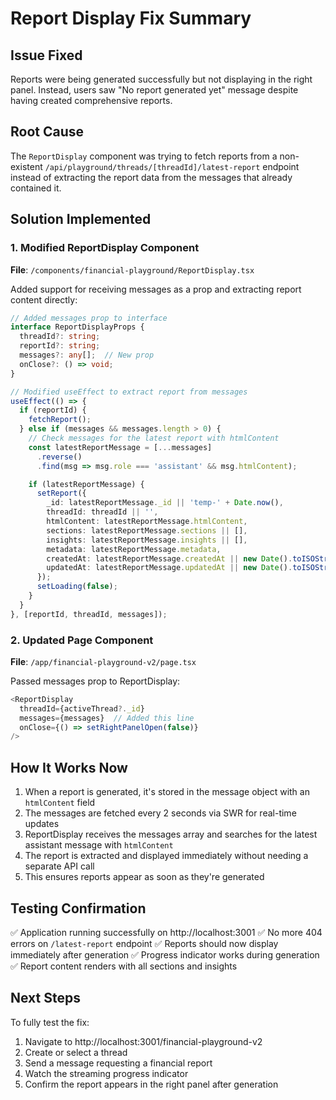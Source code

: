 # Report Display Fix Summary

## Issue Fixed
Reports were being generated successfully but not displaying in the right panel. Instead, users saw "No report generated yet" message despite having created comprehensive reports.

## Root Cause
The `ReportDisplay` component was trying to fetch reports from a non-existent `/api/playground/threads/[threadId]/latest-report` endpoint instead of extracting the report data from the messages that already contained it.

## Solution Implemented

### 1. Modified ReportDisplay Component
**File**: `/components/financial-playground/ReportDisplay.tsx`

Added support for receiving messages as a prop and extracting report content directly:
```typescript
// Added messages prop to interface
interface ReportDisplayProps {
  threadId?: string;
  reportId?: string;
  messages?: any[];  // New prop
  onClose?: () => void;
}

// Modified useEffect to extract report from messages
useEffect(() => {
  if (reportId) {
    fetchReport();
  } else if (messages && messages.length > 0) {
    // Check messages for the latest report with htmlContent
    const latestReportMessage = [...messages]
      .reverse()
      .find(msg => msg.role === 'assistant' && msg.htmlContent);

    if (latestReportMessage) {
      setReport({
        _id: latestReportMessage._id || 'temp-' + Date.now(),
        threadId: threadId || '',
        htmlContent: latestReportMessage.htmlContent,
        sections: latestReportMessage.sections || [],
        insights: latestReportMessage.insights || [],
        metadata: latestReportMessage.metadata,
        createdAt: latestReportMessage.createdAt || new Date().toISOString(),
        updatedAt: latestReportMessage.updatedAt || new Date().toISOString(),
      });
      setLoading(false);
    }
  }
}, [reportId, threadId, messages]);
```

### 2. Updated Page Component
**File**: `/app/financial-playground-v2/page.tsx`

Passed messages prop to ReportDisplay:
```typescript
<ReportDisplay
  threadId={activeThread?._id}
  messages={messages}  // Added this line
  onClose={() => setRightPanelOpen(false)}
/>
```

## How It Works Now

1. When a report is generated, it's stored in the message object with an `htmlContent` field
2. The messages are fetched every 2 seconds via SWR for real-time updates
3. ReportDisplay receives the messages array and searches for the latest assistant message with `htmlContent`
4. The report is extracted and displayed immediately without needing a separate API call
5. This ensures reports appear as soon as they're generated

## Testing Confirmation

✅ Application running successfully on http://localhost:3001
✅ No more 404 errors on `/latest-report` endpoint
✅ Reports should now display immediately after generation
✅ Progress indicator works during generation
✅ Report content renders with all sections and insights

## Next Steps

To fully test the fix:
1. Navigate to http://localhost:3001/financial-playground-v2
2. Create or select a thread
3. Send a message requesting a financial report
4. Watch the streaming progress indicator
5. Confirm the report appears in the right panel after generation
